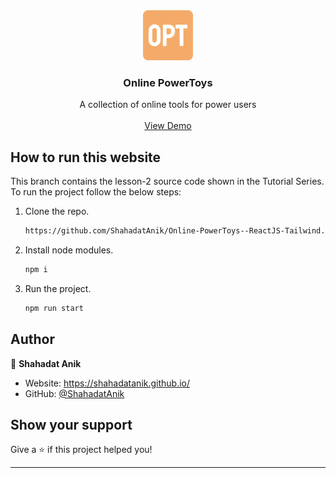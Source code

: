 <div align="center">
    <img src="https://github.com/ShahadatAnik/Online-PowerToys--ReactJS-Tailwind/blob/master/public/apple-touch-icon.png" alt="Logo" width="80" height="80">

  <h3 align="center">Online PowerToys</h3>

  <p align="center">
    A collection of online tools for power users
    <br />
    <br />
    <a href="https://online-powertoys.netlify.app/">View Demo</a>
  </p>
</div>

## How to run this website

This branch contains the lesson-2 source code shown in the Tutorial Series. To run the project follow the below steps:

1. Clone the repo.

    ```sh
    https://github.com/ShahadatAnik/Online-PowerToys--ReactJS-Tailwind.git
    ```

2. Install node modules.
    ```sh
    npm i
    ```
3. Run the project.
    ```sh
    npm run start
    ```

## Author

👤 **Shahadat Anik**

-   Website: https://shahadatanik.github.io/
-   GitHub: [@ShahadatAnik](https://github.com/ShahadatAnik)

## Show your support

Give a ⭐️ if this project helped you!

---
